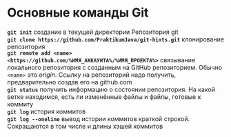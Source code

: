 # Основные команды Git<br>
__`git init`__ создание в текущей директории Репозитория git  
__`git clone https://github.com/PraktikumJava/git-hints.git`__ клонирование репозитория  
__`git remote add <name> <https://github.com/%ИМЯ_АККАУНТА%/%ИМЯ_ПРОЕКТА%>`__ связывание локального репозитория с созданным на GitHub репозиторием. Обычно `<name>` это _origin_. Ссылку на репозиторий надо получить, предварительно создав его на github.com  
__`git status`__ получить информацию о состоянии репозитория. На какой ветке находимся, есть ли изменённые файлы и файлы, готовые к коммиту  
__`git log`__ история коммитов  
__`git log --oneline`__ вывод истории коммитов краткой строкой. Сокращаются в том числе и длины хэшей коммитов  
 

